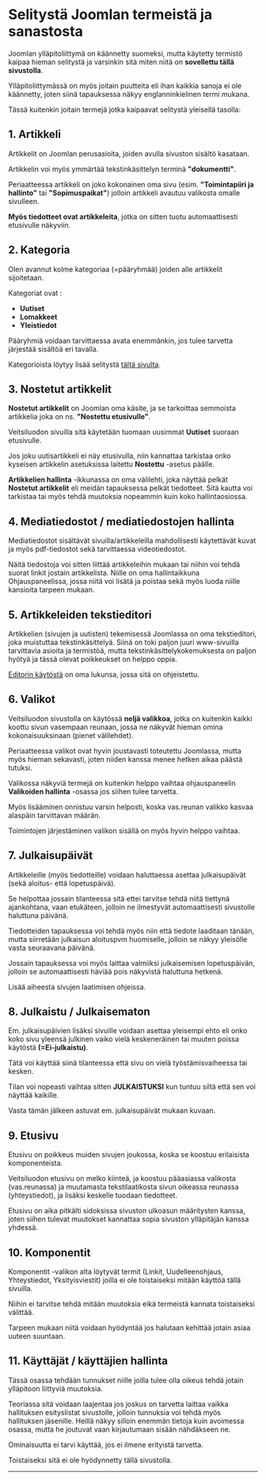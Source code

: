 # Selitystä Joomlan termeistä ja sanastosta

Joomlan ylläpitoliittymä on käännetty suomeksi, mutta käytetty termistö kaipaa hieman selitystä
ja varsinkin sitä miten niitä on __sovellettu tällä sivustolla__.

Ylläpitoliittymässä on myös joitain puutteita eli ihan kaikkia sanoja ei ole käännetty,
joten siinä tapauksessa näkyy englanninkielinen termi mukana.

Tässä kuitenkin joitain termejä jotka kaipaavat selitystä yleisellä tasolla:


## 1. Artikkeli

Artikkelit on Joomlan perusasioita, joiden avulla sivuston sisältö kasataan.

Artikkelin voi myös ymmärtää tekstinkäsittelyn terminä __"dokumentti"__.

Periaatteessa artikkeli on joko kokonainen oma sivu (esim. __"Toimintapiiri ja hallinto"__ tai __"Sopimuspaikat"__)
jolloin artikkeli avautuu valikosta omalle sivulleen.

__Myös tiedotteet ovat artikkeleita__, jotka on sitten tuotu automaattisesti etusivulle näkyviin.

## 2. Kategoria

Olen avannut kolme kategoriaa (=pääryhmää) joiden alle artikkelit sijoitetaan.

Kategoriat ovat :

* __Uutiset__
* __Lomakkeet__
* __Yleistiedot__

Pääryhmiä voidaan tarvittaessa avata enemmänkin, jos tulee tarvetta järjestää sisältöä eri tavalla.

Kategorioista löytyy lisää selitystä [tältä sivulta][2].

## 3. Nostetut artikkelit

__Nostetut artikkelit__ on Joomlan oma käsite, ja se tarkoittaa semmoista artikkelia joka on  ns.
__"Nostettu etusivulle"__.

Veitsiluodon sivuilla sitä käytetään tuomaan uusimmat __Uutiset__ suoraan etusivulle.

Jos joku uutisartikkeli ei näy etusivulla, niin kannattaa tarkistaa onko kyseisen
artikkelin asetuksissa laitettu __Nostettu__ -asetus päälle.

__Artikkelien hallinta__ -ikkunassa on oma välilehti, joka näyttää pelkät __Nostetut artikkelit__
eli meidän tapauksessa pelkät tiedotteet. Sitä kautta voi tarkistaa tai myös tehdä muutoksia nopeammin
kuin koko hallintaosiossa.


## 4. Mediatiedostot / mediatiedostojen hallinta

Mediatiedostot sisältävät sivuilla/artikkeleilla mahdollisesti käytettävät kuvat ja myös pdf-tiedostot sekä
tarvittaessa videotiedostot.

Näitä tiedostoja voi sitten liittää artikkeleihin mukaan tai niihin voi tehdä suorat linkit jostain artikkelista.
Niille on oma hallintaikkuna Ohjauspaneelissa, jossa niitä voi lisätä ja poistaa sekä myös luoda niille
kansioita tarpeen mukaan.


## 5. Artikkeleiden tekstieditori

Artikkelien (sivujen ja uutisten) tekemisessä Joomlassa on oma tekstieditori, joka muistuttaa tekstinkäsittelyä.
Siinä on toki paljon juuri www-sivuilla tarvittavia asioita ja termistöä, mutta tekstinkäsittelykokemuksesta on
paljon hyötyä ja tässä olevat poikkeukset on helppo oppia.

[Editorin käytöstä][1] on oma lukunsa, jossa sitä on ohjeistettu.


## 6. Valikot

Veitsiluodon sivustolla on käytössä __neljä valikkoa__, jotka on kuitenkin kaikki koottu
sivun vasempaan reunaan, jossa ne näkyvät hieman omina kokonaisuuksinaan (pienet välilehdet).

Periaatteessa valikot ovat hyvin joustavasti toteutettu Joomlassa, mutta myös hieman sekavasti,
joten niiden kanssa menee hetken aikaa päästä tutuksi.

Valikossa näkyviä termejä on kuitenkin helppo vaihtaa ohjauspaneelin __Valikoiden hallinta__ -osassa
jos siihen tulee tarvetta.

Myös lisääminen onnistuu varsin helposti, koska vas.reunan valikko kasvaa alaspäin tarvittavan määrän.

Toimintojen järjestäminen valikon sisällä on myös hyvin helppo vaihtaa.


## 7. Julkaisupäivät

Artikkeleille (myös tiedotteille) voidaan haluttaessa asettaa julkaisupäivät (sekä aloitus- että lopetuspäivä).

Se helpottaa jossain tilanteessa sitä ettei tarvitse tehdä niitä tiettynä ajankohtana, vaan etukäteen,
jolloin ne ilmestyvät automaattisesti sivustolle haluttuna päivänä.

Tiedotteiden tapauksessa voi tehdä myös niin että tiedote laaditaan tänään, mutta siirretään julkaisun
aloituspvm huomiselle, jolloin se näkyy yleisölle vasta seuraavana päivänä.

Jossain tapauksessa voi myös laittaa valmiiksi julkaisemisen lopetuspäivän, jolloin se automaattisesti
häviää pois näkyvistä haluttuna hetkenä.

Lisää aiheesta sivujen laatimisen ohjeissa.


## 8. Julkaistu / Julkaisematon

Em. julkaisupäivien lisäksi sivuille voidaan asettaa yleisempi ehto eli onko koko sivu yleensä julkinen
vaiko vielä keskeneräinen tai muuten poissa käytöstä __(=Ei-julkaistu)__.

Tätä voi käyttää siinä tilanteessa että sivu on vielä työstämisvaiheessa tai kesken.

Tilan voi nopeasti vaihtaa sitten __JULKAISTUKSI__ kun tuntuu siltä että sen voi näyttää kaikille.

Vasta tämän jälkeen astuvat em. julkaisupäivät mukaan kuvaan.


## 9. Etusivu

Etusivu on poikkeus muiden sivujen joukossa, koska se koostuu erilaisista komponenteista.

Veitsiluodon etusivu on melko kiinteä, ja koostuu pääasiassa valikosta (vas.reunassa) ja muutamasta tekstilaatikosta
sivun oikeassa reunassa (yhteystiedot), ja lisäksi keskelle tuodaan tiedotteet.

Etusivu on aika pitkälti sidoksissa sivuston ulkoasun määritysten kanssa, joten siihen tulevat muutokset kannattaa
sopia sivuston ylläpitäjän kanssa yhdessä.

## 10. Komponentit

Komponentit -valikon alta löytyvät termit (Linkit, Uudelleenohjaus, Yhteystiedot, Yksityisviestit)
joilla ei ole toistaiseksi mitään käyttöä tällä sivuilla.

Niihin ei tarvitse tehdä mitään muutoksia eikä termeistä kannata toistaiseksi välittää.

Tarpeen mukaan niitä voidaan hyödyntää jos halutaan kehittää jotain asiaa uuteen suuntaan.


## 11. Käyttäjät / käyttäjien hallinta

Tässä osassa tehdään tunnukset niille joilla tulee olla oikeus tehdä jotain ylläpitoon liittyviä muutoksia.

Teoriassa sitä voidaan laajentaa jos joskus on tarvetta laittaa vaikka hallituksen esityslistat sivustolle,
jolloin tunnuksia voi tehdä myös hallituksen jäsenille. Heillä näkyy silloin enemmän tietoja kuin avoimessa
osassa, mutta he joutuvat vaan kirjautumaan sisään nähdäkseen ne.

Ominaisuutta ei tarvi käyttää, jos ei ilmene erityistä tarvetta.

Toistaiseksi sitä ei ole hyödynnetty tällä sivustolla.

----

[1]: pages/tekstieditorin-kaytto.md
[2]: pages/kategoriat.md
